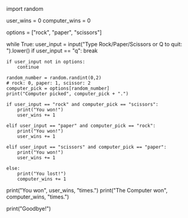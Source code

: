 import random

user_wins = 0
computer_wins = 0

options = ["rock", "paper", "scissors"]

while True:
    user_input = input("Type Rock/Paper/Scissors or Q to quit: ").lower()
    if user_input == "q":
        break

    if user_input not in options:
        continue

    random_number = random.randint(0,2)
    # rock: 0, paper: 1, scissor: 2
    computer_pick = options[random_number]
    print("Computer picked", computer_pick + ".")

    if user_input == "rock" and computer_pick == "scissors":
        print("You won!")
        user_wins += 1

    elif user_input == "paper" and computer_pick == "rock":
        print("You won!")
        user_wins += 1

    elif user_input == "scissors" and computer_pick == "paper":
        print("You won!")
        user_wins += 1

    else:
        print("You lost!")
        computer_wins += 1
    
print("You won", user_wins, "times.")
print("The Computer won", computer_wins, "times.")
     
print("Goodbye!")
